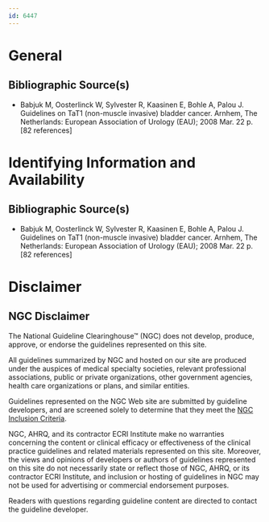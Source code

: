 ```yaml
---
id: 6447
---
```


# General

## Bibliographic Source(s)

- Babjuk M, Oosterlinck W, Sylvester R, Kaasinen E, Bohle A, Palou J. Guidelines on TaT1 (non-muscle invasive) bladder cancer. Arnhem, The Netherlands: European Association of Urology (EAU); 2008 Mar. 22 p. [82 references]

# Identifying Information and Availability

## Bibliographic Source(s)

- Babjuk M, Oosterlinck W, Sylvester R, Kaasinen E, Bohle A, Palou J. Guidelines on TaT1 (non-muscle invasive) bladder cancer. Arnhem, The Netherlands: European Association of Urology (EAU); 2008 Mar. 22 p. [82 references]

# Disclaimer

## NGC Disclaimer

The National Guideline Clearinghouse™ (NGC) does not develop, produce, approve, or endorse the guidelines represented on this site.

All guidelines summarized by NGC and hosted on our site are produced under the auspices of medical specialty societies, relevant professional associations, public or private organizations, other government agencies, health care organizations or plans, and similar entities.

Guidelines represented on the NGC Web site are submitted by guideline developers, and are screened solely to determine that they meet the [NGC Inclusion Criteria](/help-and-about/summaries/inclusion-criteria).

NGC, AHRQ, and its contractor ECRI Institute make no warranties concerning the content or clinical efficacy or effectiveness of the clinical practice guidelines and related materials represented on this site. Moreover, the views and opinions of developers or authors of guidelines represented on this site do not necessarily state or reflect those of NGC, AHRQ, or its contractor ECRI Institute, and inclusion or hosting of guidelines in NGC may not be used for advertising or commercial endorsement purposes.

Readers with questions regarding guideline content are directed to contact the guideline developer.

